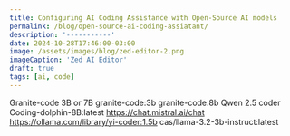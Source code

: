 ```yaml
---
title: Configuring AI Coding Assistance with Open-Source AI models
permalink: /blog/open-source-ai-coding-assiatant/
description: '-----------'
date: 2024-10-28T17:46:00-03:00
image: /assets/images/blog/zed-editor-2.png
imageCaption: 'Zed AI Editor'
draft: true
tags: [ai, code]
---
```


Granite-code 3B or 7B
granite-code:3b
granite-code:8b
Qwen 2.5 coder
Coding-dolphin-8B:latest
https://chat.mistral.ai/chat
https://ollama.com/library/yi-coder:1.5b
cas/llama-3.2-3b-instruct:latest
